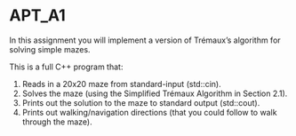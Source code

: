 # APT_A1

In this assignment you will implement a version of Trémaux’s algorithm for solving simple mazes.

This is a full C++ program that:

1. Reads in a 20x20 maze from standard-input (std::cin).
2. Solves the maze (using the Simplified Trémaux Algorithm in Section 2.1).
3. Prints out the solution to the maze to standard output (std::cout).
4. Prints out walking/navigation directions (that you could follow to walk through the maze).

